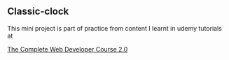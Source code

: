 ## Classic-clock
This mini project is part of practice from content I learnt in udemy tutorials at

<a href="https://www.udemy.com/the-complete-web-developer-course-2/learn/v4/content">The Complete Web Developer Course 2.0</a>
